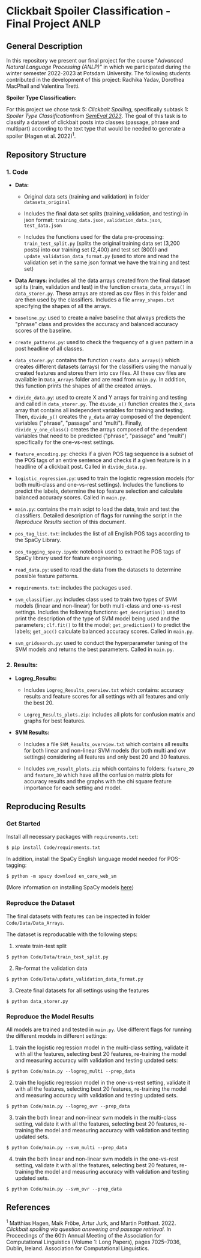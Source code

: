 # Clickbait Spoiler Classification - Final Project ANLP

## General Description

In this repository we present our final project for the course
"*Advanced Natural Language Processing (ANLP)"* in which we participated
during the winter semester 2022-2023 at Potsdam University. The
following students contributed in the development of this project:
Radhika Yadav, Dorothea MacPhail and Valentina Tretti.

**Spoiler Type Classification:**

For this project we chose task 5: *Clickbait Spoiling*, specifically
subtask 1: *Spoiler Type Classification*from [*SemEval 2023*](https://semeval.github.io/SemEval2023/tasks.html). The goal of this
task is to classify a dataset of clickbait posts into
classes (passage, phrase and multipart) according to the text type
that would be needed to generate a spoiler (Hagen et al. 2022)<sup>1</sup>.

## Repository Structure

### 1. Code

-   **Data:**

    - Original data sets (training and validation) in folder `datasets_original`

    - Includes the final data set splits (training,validation, and testing) in json format: `training_data.json`, `validation_data.json`, `test_data.json`

    - Includes the functions used for the data pre-processing: `train_test_split.py` (splits the original training data set (3,200 posts) into our training set (2,400) and test set (800)) and `update_validation_data_format.py` (used to store and read the validation set in the same json format we have the training and test set)

-  **Data Arrays:** includes all the data arrays created from the
        final dataset splits (train, validation and test) in the function
        `creata_data_arrays()` in `data_storer.py`. These arrays are
        stored as csv files in this folder and are then used by the
        classifiers. Includes a file `array_shapes.txt` specifying the shapes
        of all the arrays.

- `baseline.py`: used to create a naïve baseline that always
predicts the "phrase" class and provides the accuracy and balanced
accuracy scores of the baseline. 

- `create_patterns.py`: used to check the frequency of a given pattern in a post
headline of all classes.

- `data_storer.py`: contains the function `creata_data_arrays()` which creates different datasets (arrays) for the classifiers using the manually created features and stores them into csv files. All these csv files are available in `Data_Arrays` folder and are read from `main.py`. In addition, this function prints the shapes of all the created arrays.

- `divide_data.py`: used to create X and Y arrays for training and testing and called in `data_storer.py`. The `divide_x()` function creates the `X_data` array that contains all independent variables for training and testing. Then, `divide_y()` creates the `y_data` array composed of the dependent variables ("phrase", "passage" and "multi"). Finally, `divide_y_one_class()` creates the arrays composed of the dependent variables that need to be predicted ("phrase", "passage" and "multi") specifically for the one-vs-rest settings.

- `feature_encoding.py`: checks if a given POS tag sequence is a subset of the POS tags of an entire sentence and checks if a given feature is in a headline of a clickbait post. Called in `divide_data.py`.

- `logistic_regression.py`: used to train the logistic regression models (for both multi-class and one-vs-rest settings). Includes the functions to predict the labels, determine the top feature selection and calculate balanced accuracy scores. Called in `main.py`.

- `main.py`: contains the main scipt to load the data, train and test the classifiers. Detailed description of flags for running the script in the *Reproduce Results* section of this document.

- `pos_tag_list.txt`: includes the list of all English POS tags according to the SpaCy Library.

- `pos_tagging_spacy.ipynb`: notebook used to extract he POS tags of SpaCy library used for feature engineering.

- `read_data.py`: used to read the data from the datasets to determine possible feature patterns.

- `requirements.txt`: includes the packages used.

- `svm_classifier.py`: includes class used to train two types of SVM models (linear and non-linear) for both multi-class and one-vs-rest settings. Includes the following functions: `get_description()` used to print the description of the type of SVM model being used and the parameters; `clf.fit()` to fit the model; `get_prediction()` to predict the labels; `get_acc()` calculate balanced accuracy scores. Called in `main.py`.

- `svm_gridsearch.py`: used to conduct the hyperparameter tuning of the SVM models and returns the best parameters. Called in `main.py`.

### 2. Results:

- **Logreg_Results:**

    - Includes `Logreg_Results_overview.txt` which contains: accuracy results and feature scores for all settings with all features and only the best 20.

    - `Logreg_Results_plots.zip`: includes all plots for confusion matrix and graphs for best features.

- **SVM Results:**

    - Includes a file `SVM_Results_overview.txt` which contains all results for both linear and non-linear SVM models (for both multi and ovr settings) considering all features and only best 20 and 30 features.

    - Includes `svm_result_plots.zip` which contains to folders: `feature_20` and `feature_30` which have all the confusion matrix plots for accuracy results and the graphs with the chi square feature importance for each setting and model.

## Reproducing Results
### Get Started
Install all necessary packages with `requirements.txt`:
```
$ pip install Code/requirements.txt
```
In addition, install the SpaCy English language model needed for POS-tagging:
```
$ python -m spacy download en_core_web_sm
```
(More information on installing SpaCy models [here](https://spacy.io/usage))

### Reproduce the Dataset
The final datasets with features can be inspected in folder `Code/Data/Data_Arrays`.

The dataset is reproducable with the following steps: 
1. xreate train-test split
```
$ python Code/Data/train_test_split.py
```
2. Re-format the validation data
```
$ python Code/Data/update_validation_data_format.py
```
3. Create final datasets for all settings using the features
```
$ python data_storer.py
```

### Reproduce the Model Results
All models are trained and tested in `main.py`. Use different flags for running the different models in different settings:

1. train the logistic regression model in the multi-class setting, validate it with all the features, selecting best 20 features, re-training the model and measuring accuracy with validation and testing updated sets:
```
$ python Code/main.py --logreg_multi --prep_data
```

2. train the logistic regression model in the one-vs-rest setting, validate it with all the features, selecting best 20 features, re-training the model and measuring accuracy with validation and testing updated sets.
```
$ python Code/main.py --logreg_ovr --prep_data
```

3. train the both linear and non-linear svm models in the multi-class setting, validate it with all the features, selecting best 20 features, re-training the model and measuring accuracy with validation and testing updated sets.
```
$ python Code/main.py --svm_multi --prep_data
```

4. train the both linear and non-linear svm models in the one-vs-rest setting, validate it with all the features, selecting best 20 features, re-training the model and measuring accuracy with validation and testing updated sets.
```
$ python Code/main.py --svm_ovr --prep_data
```

## References
<sup>1</sup> Matthias Hagen, Maik Fröbe, Artur Jurk, and Martin Potthast. 2022. *Clickbait spoiling via question answering and passage retrieval.* In Proceedings of the
60th Annual Meeting of the Association for Computational Linguistics (Volume 1: Long Papers), pages 7025–7036, Dublin, Ireland. Association for Computational Linguistics.